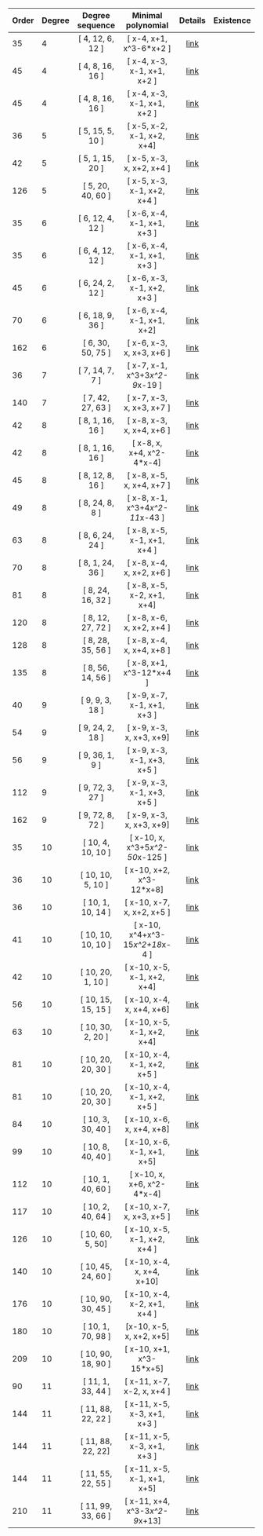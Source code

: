  |Order|Degree|Degree sequence |Minimal polynomial| Details|Existence|
|:---|:---|:--------: |:---------:| :---:| :----:|
|35|4|[ 4, 12, 6, 12 ]|[  x-4, x+1, x^3-6*x+2 ]| [link](data4-35-1.txt)|  |
|45|4|[ 4, 8, 16, 16 ]|[ x-4, x-3, x-1, x+1, x+2 ]| [link](data4-45-1.txt)|  |
|45|4|[ 4, 8, 16, 16 ]|[ x-4, x-3, x-1, x+1, x+2 ]| [link](data4-45-2.txt)|  |
|36|5|[ 5, 15, 5, 10 ]|[ x-5, x-2, x-1, x+2, x+4]| [link](data5-36-1.txt)|  |
|42|5|[ 5, 1, 15, 20 ]|[ x-5, x-3, x, x+2, x+4 ]| [link](data5-42-1.txt)|  |
|126|5|[ 5, 20, 40, 60 ]|[ x-5, x-3, x-1, x+2, x+4 ]| [link](data5-126-1.txt)|  |
|35|6|[ 6, 12, 4, 12 ]|[ x-6, x-4, x-1, x+1, x+3 ]| [link](data6-35-1.txt)|  |
|35|6|[ 6, 4, 12, 12 ]|[ x-6, x-4, x-1, x+1, x+3 ]| [link](data6-35-2.txt)|  |
|45|6|[ 6, 24, 2, 12 ]|[ x-6, x-3, x-1, x+2, x+3 ]| [link](data6-45-1.txt)|  |
|70|6|[ 6, 18, 9, 36 ]|[ x-6, x-4, x-1, x+1, x+2]| [link](data6-70-1.txt)|  |
|162|6|[ 6, 30, 50, 75 ]|[ x-6, x-3, x, x+3, x+6 ]| [link](data6-162-1.txt)|  |
|36|7|[ 7, 14, 7, 7 ]|[ x-7, x-1, x^3+3*x^2-9*x-19 ]| [link](data7-36-1.txt)|  |
|140|7|[ 7, 42, 27, 63 ]|[ x-7, x-3, x, x+3, x+7 ]| [link](data7-140-1.txt)|  |
|42|8|[ 8, 1, 16, 16 ]|[ x-8, x-3, x, x+4, x+6  ]| [link](data8-42-1.txt)|  |
|42|8|[ 8, 1, 16, 16 ]|[ x-8, x, x+4, x^2-4*x-4]| [link](data8-42-2.txt)|  |
|45|8|[ 8, 12, 8, 16 ]|[ x-8, x-5, x, x+4, x+7 ]| [link](data8-45-1.txt)|  |
|49|8|[ 8, 24, 8, 8 ]|[ x-8, x-1, x^3+4*x^2-11*x-43 ]| [link](data8-49-1.txt)|  |
|63|8|[ 8, 6, 24, 24 ]|[ x-8, x-5, x-1, x+1, x+4  ]| [link](data8-63-1.txt)|  |
|70|8|[ 8, 1, 24, 36 ]|[ x-8, x-4, x, x+2, x+6  ]| [link](data8-70-1.txt)|  |
|81|8|[ 8, 24, 16, 32 ]|[ x-8, x-5, x-2, x+1, x+4]| [link](data8-81-1.txt)|  |
|120|8|[ 8, 12, 27, 72 ]|[ x-8, x-6, x, x+2, x+4 ]| [link](data8-120-1.txt)|  |
|128|8|[ 8, 28, 35, 56 ]|[ x-8, x-4, x, x+4, x+8 ]| [link](data8-128-1.txt)|  |
|135|8|[ 8, 56, 14, 56  ]|[ x-8, x+1, x^3-12*x+4 ]| [link](data8-135-1.txt)|  |
|40|9|[ 9, 9, 3, 18  ]|[ x-9, x-7, x-1, x+1, x+3 ]| [link](data9-40-1.txt)|  |
|54|9|[ 9, 24, 2, 18 ]|[ x-9, x-3, x, x+3, x+9]| [link](data9-54-1.txt)|  |
|56|9|[ 9, 36, 1, 9  ]|[ x-9, x-3, x-1, x+3, x+5  ]| [link](data9-56-1.txt)|  |
|112|9|[ 9, 72, 3, 27 ]|[ x-9, x-3, x-1, x+3, x+5  ]| [link](data9-112-1.txt)|  |
|162|9|[ 9, 72, 8, 72 ]|[ x-9, x-3, x, x+3, x+9]| [link](data9-162-1.txt)|  |
|35|10|[ 10, 4, 10, 10 ]|[ x-10, x, x^3+5*x^2-50*x-125 ]| [link](data10-35-1.txt)|  |
|36|10|[ 10, 10, 5, 10 ]|[ x-10, x+2, x^3-12*x+8]| [link](data10-36-1.txt)|  |
|36|10|[ 10, 1, 10, 14 ]|[ x-10, x-7, x, x+2, x+5 ]| [link](data10-36-2.txt)|  |
|41|10|[ 10, 10, 10, 10 ]|[ x-10, x^4+x^3-15*x^2+18*x-4 ]| [link](data10-41-1.txt)|  |
|42|10|[ 10, 20, 1, 10 ]|[ x-10, x-5, x-1, x+2, x+4]| [link](data10-42-1.txt)|  |
|56|10|[ 10, 15, 15, 15 ]|[ x-10, x-4, x, x+4, x+6]| [link](data10-56-1.txt)|  |
|63|10|[ 10, 30, 2, 20 ]|[ x-10, x-5, x-1, x+2, x+4]| [link](data10-63-1.txt)|  |
|81|10|[ 10, 20, 20, 30 ]|[ x-10, x-4, x-1, x+2, x+5 ]| [link](data10-81-1.txt)|  |
|81|10|[ 10, 20, 20, 30 ]|[ x-10, x-4, x-1, x+2, x+5 ]| [link](data10-81-2.txt)|  |
|84|10|[ 10, 3, 30, 40 ]|[ x-10, x-6, x, x+4, x+8]| [link](data10-84-1.txt)|  |
|99|10|[ 10, 8, 40, 40 ]|[ x-10, x-6, x-1, x+1, x+5]| [link](data10-99-1.txt)|  |
|112|10|[ 10, 1, 40, 60 ]|[ x-10, x, x+6, x^2-4*x-4]| [link](data10-112-1.txt)|  |
|117|10|[ 10, 2, 40, 64 ]|[ x-10, x-7, x, x+3, x+5  ]| [link](data10-117-1.txt)|  |
|126|10|[ 10, 60, 5, 50]|[ x-10, x-5, x-1, x+2, x+4  ]| [link](data10-126-1.txt)|  |
|140|10|[ 10, 45, 24, 60 ]|[ x-10, x-4, x, x+4, x+10]| [link](data10-140-1.txt)|  |
|176|10|[ 10, 90, 30, 45  ]|[ x-10, x-4, x-2, x+1, x+4 ]| [link](data10-176-1.txt)|  |
|180|10|[ 10, 1, 70, 98 ]|[x-10, x-5, x, x+2, x+5]| [link](data10-180-1.txt)|  |
|209|10|[ 10, 90, 18, 90 ]|[ x-10, x+1, x^3-15*x+5]| [link](data10-209-1.txt)|  |
|90|11|[ 11, 1, 33, 44 ]|[ x-11, x-7, x-2, x, x+4 ]| [link](data11-90-1.txt)|  |
|144|11|[ 11, 88, 22, 22 ]|[ x-11, x-5, x-3, x+1, x+3  ]| [link](data11-144-1.txt)|  |
|144|11|[ 11, 88, 22, 22]|[ x-11, x-5, x-3, x+1, x+3 ]| [link](data11-144-2.txt)|  |
|144|11|[  11, 55, 22, 55 ]|[ x-11, x-5, x-1, x+1, x+5]| [link](data11-144-3.txt)|  |
|210|11|[ 11, 99, 33, 66 ]|[ x-11, x+4, x^3-3*x^2-9*x+13]| [link](data11-210-1.txt)|  |








